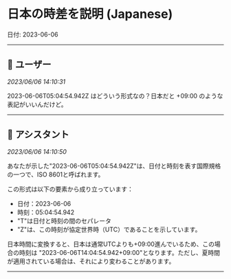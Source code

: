 # 日本の時差を説明 (Japanese)

日付: 2023-06-06

---

## 👤 ユーザー
*2023/06/06 14:10:31*

2023-06-06T05:04:54.942Z はどういう形式なの？日本だと +09:00 のような表記がいいんだけど。

---

## 🤖 アシスタント
*2023/06/06 14:10:50*

あなたが示した"2023-06-06T05:04:54.942Z"は、日付と時刻を表す国際規格の一つで、ISO 8601と呼ばれます。

この形式は以下の要素から成り立っています：
- 日付：2023-06-06
- 時刻：05:04:54.942
- "T"は日付と時刻の間のセパレータ
- "Z"は、この時刻が協定世界時（UTC）であることを示しています。

日本時間に変換すると、日本は通常UTCよりも+09:00進んでいるため、この場合の時刻は "2023-06-06T14:04:54.942+09:00"となります。ただし、夏時間が適用されている場合は、それにより変わることがあります。

---
